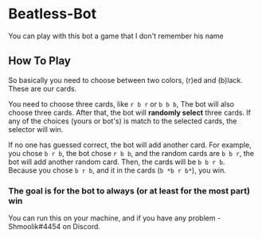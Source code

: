 # Beatless-Bot
You can play with this bot a game that I don't remember his name

## How To Play
So basically you need to choose between two colors, (r)ed and (b)lack. These are our cards.

You need to choose three cards, like `r b r` or `b b b`, The bot will also choose three cards.
After that, the bot will **randomly select** three cards. If any of the choices (yours or bot's) is match to the selected cards, the selector will win.

If no one has guessed correct, the bot will add another card. For example, you chose `b r b`, the bot chose `r b b`, and the random cards are `b b r`, the bot will add another random card. Then, the cards will be `b b r b`.\
Because you chose `b r b`, and it in the cards (`b *b r b*`), you win.


### The goal is for the bot to always (or at least for the most part) win



You can run this on your machine, and if you have any problem - Shmoolik#4454 on Discord.
